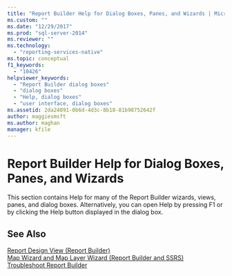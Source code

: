 ```yaml
---
title: "Report Builder Help for Dialog Boxes, Panes, and Wizards | Microsoft Docs"
ms.custom: ""
ms.date: "12/29/2017"
ms.prod: "sql-server-2014"
ms.reviewer: ""
ms.technology: 
  - "reporting-services-native"
ms.topic: conceptual
f1_keywords: 
  - "10426"
helpviewer_keywords: 
  - "Report Builder dialog boxes"
  - "dialog boxes"
  - "Help, dialog boxes"
  - "user interface, dialog boxes"
ms.assetid: 2da24891-0b6d-4d3c-8b18-81b98752642f
author: maggiesmsft
ms.author: maghan
manager: kfile
---
```

# Report Builder Help for Dialog Boxes, Panes, and Wizards
  This section contains Help for many of the Report Builder wizards, views, panes, and dialog boxes. Alternatively, you can open Help by pressing F1 or by clicking the Help button displayed in the dialog box.  
  
## See Also  
 [Report Design View &#40;Report Builder&#41;](report-builder/report-design-view-report-builder.md)   
 [Map Wizard and Map Layer Wizard &#40;Report Builder and SSRS&#41;](report-design/map-wizard-and-map-layer-wizard-report-builder-and-ssrs.md)   
 [Troubleshoot Report Builder](../../2014/reporting-services/troubleshoot-report-builder.md)  
  
  
